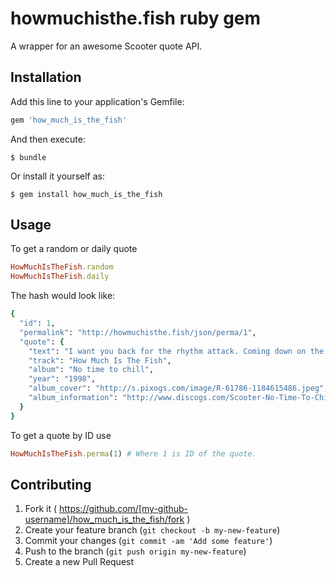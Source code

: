 # howmuchisthe.fish ruby gem

A wrapper for an awesome Scooter quote API.

## Installation

Add this line to your application's Gemfile:

```ruby
gem 'how_much_is_the_fish'
```

And then execute:

    $ bundle

Or install it yourself as:

    $ gem install how_much_is_the_fish

## Usage

To get a random or daily quote

```ruby
HowMuchIsTheFish.random
HowMuchIsTheFish.daily
```

The hash would look like:

```ruby
{
  "id": 1,
  "permalink": "http://howmuchisthe.fish/json/perma/1",
  "quote": {
    "text": "I want you back for the rhythm attack. Coming down on the floor like a maniac. I want you back for the rhythm-attack. Get down in full effect!",
    "track": "How Much Is The Fish",
    "album": "No time to chill",
    "year": "1998",
    "album_cover": "http://s.pixogs.com/image/R-61786-1184615486.jpeg",
    "album_information": "http://www.discogs.com/Scooter-No-Time-To-Chill/master/3680"
  }
}
```

To get a quote by ID use

```ruby
HowMuchIsTheFish.perma(1) # Where 1 is ID of the quote.
```

## Contributing

1. Fork it ( https://github.com/[my-github-username]/how_much_is_the_fish/fork )
2. Create your feature branch (`git checkout -b my-new-feature`)
3. Commit your changes (`git commit -am 'Add some feature'`)
4. Push to the branch (`git push origin my-new-feature`)
5. Create a new Pull Request
